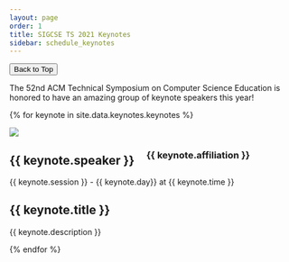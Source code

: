 ```yaml
---
layout: page
order: 1
title: SIGCSE TS 2021 Keynotes
sidebar: schedule_keynotes
---
```


<button onclick="topFunction()" id="toTopButton" title="Go to top">Back to Top</button> 

The 52nd ACM Technical Symposium on Computer Science Education is honored to have an amazing group of keynote speakers this year!

{% for keynote in site.data.keynotes.keynotes %}
<div class="card">
<div class="row t30">
<div class="large-6 columns" style="text-align: center"> <!-- Start first column -->
<img src="{{ site.url }}/images/keynotes/{{ keynote.headshot }}"/>
</div>
<div class="large-6 columns">
<h2>{{ keynote.speaker }}</h2><h3>{{ keynote.affiliation }}</h3>
</div>
</div> <!-- End Row -->
<div class="container">
<span class="alert-box keynote">{{ keynote.session }} - {{ keynote.day}} at {{ keynote.time }}</span>
<h2 id="{{id}}">{{ keynote.title }}</h2>
<p>{{ keynote.description }}</p>
</div>
</div>
{% endfor %}